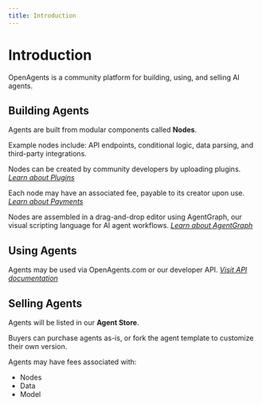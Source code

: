 ```yaml
---
title: Introduction
---
```


# Introduction

OpenAgents is a community platform for building, using, and selling AI agents.

## Building Agents

Agents are built from modular components called **Nodes**.

Example nodes include: API endpoints, conditional logic, data parsing, and third-party integrations.

Nodes can be created by community developers by uploading plugins. _[Learn about Plugins](/docs/plugins)_

Each node may have an associated fee, payable to its creator upon use. _[Learn about Payments](/docs/payments)_

Nodes are assembled in a drag-and-drop editor using AgentGraph, our visual scripting language for AI agent workflows. _[Learn about AgentGraph](/docs/agentgraph)_

## Using Agents

Agents may be used via OpenAgents.com or our developer API. _[Visit API documentation](/docs/api)_

## Selling Agents

Agents will be listed in our **Agent Store**.

Buyers can purchase agents as-is, or fork the agent template to customize their own version.

Agents may have fees associated with:

* Nodes
* Data
* Model
